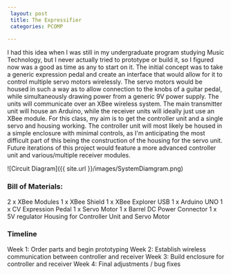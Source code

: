 ```yaml
---
 layout: post
 title: The Expressifier
 categories: PCOMP
 
---
```


I had this idea when I was still in my undergraduate program studying Music Technology, but I never actually tried to prototype or build it, so I figured now was a good as time as any to start on it. The initial concept was to take a generic expression pedal and create an interface that would allow for it to control multiple servo motors wirelessly. The servo motors would be housed in such a way as to allow connection to the knobs of a guitar pedal, while simultaneously drawing power from a generic 9V power supply. The units will communicate over an XBee wireless system. The main transmitter unit will house an Arduino, while the receiver units will ideally just use an XBee module. For this class, my aim is to get the controller unit and a single servo and housing working. The controller unit will most likely be housed in a simple enclosure with minimal controls, as I'm anticipating the most difficult part of this being the construction of the housing for the servo unit. Future iterations of this project would feature a more advanced controller unit and various/multiple receiver modules. 

![Circuit Diagram]({{ site.url }}/images/SystemDiamgram.png)

### Bill of Materials:
2 x XBee Modules
1 x XBee Shield
1 x XBee Explorer USB
1 x Arduino UNO
1 x CV Expression Pedal
1 x Servo Motor
1 x Barrel DC Power Connector
1 x 5V regulator
Housing for Controller Unit and Servo Motor

### Timeline
Week 1: Order parts and begin prototyping
Week 2: Establish wireless communication between controller and receiver
Week 3: Build enclosure for controller and receiver
Week 4: Final adjustments / bug fixes





